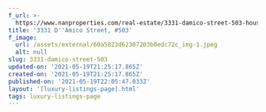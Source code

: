 ```yaml
---
f_url: >-
  https://www.nanproperties.com/real-estate/3331-damico-street-503-houston-tx-77019/41312495/106972346
title: '3331 D''Amico Street, #503'
f_image:
  url: /assets/external/60a5823d62307203b0edc72c_img-1.jpeg
  alt: null
slug: 3331-damico-street-503
updated-on: '2021-05-19T21:25:17.865Z'
created-on: '2021-05-19T21:25:17.865Z'
published-on: '2021-05-19T22:05:47.033Z'
layout: '[luxury-listings-page].html'
tags: luxury-listings-page
---
```



